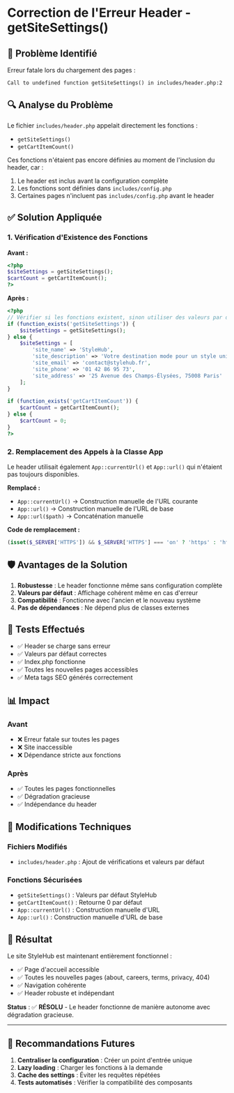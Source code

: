 # Correction de l'Erreur Header - getSiteSettings()

## 🚨 Problème Identifié

Erreur fatale lors du chargement des pages :
```
Call to undefined function getSiteSettings() in includes/header.php:2
```

## 🔍 Analyse du Problème

Le fichier `includes/header.php` appelait directement les fonctions :
- `getSiteSettings()`
- `getCartItemCount()`

Ces fonctions n'étaient pas encore définies au moment de l'inclusion du header, car :
1. Le header est inclus avant la configuration complète
2. Les fonctions sont définies dans `includes/config.php`
3. Certaines pages n'incluent pas `includes/config.php` avant le header

## ✅ Solution Appliquée

### 1. Vérification d'Existence des Fonctions

**Avant :**
```php
<?php
$siteSettings = getSiteSettings();
$cartCount = getCartItemCount();
?>
```

**Après :**
```php
<?php
// Vérifier si les fonctions existent, sinon utiliser des valeurs par défaut
if (function_exists('getSiteSettings')) {
    $siteSettings = getSiteSettings();
} else {
    $siteSettings = [
        'site_name' => 'StyleHub',
        'site_description' => 'Votre destination mode pour un style unique et tendance',
        'site_email' => 'contact@stylehub.fr',
        'site_phone' => '01 42 86 95 73',
        'site_address' => '25 Avenue des Champs-Élysées, 75008 Paris'
    ];
}

if (function_exists('getCartItemCount')) {
    $cartCount = getCartItemCount();
} else {
    $cartCount = 0;
}
?>
```

### 2. Remplacement des Appels à la Classe App

Le header utilisait également `App::currentUrl()` et `App::url()` qui n'étaient pas toujours disponibles.

**Remplacé :**
- `App::currentUrl()` → Construction manuelle de l'URL courante
- `App::url()` → Construction manuelle de l'URL de base
- `App::url($path)` → Concaténation manuelle

**Code de remplacement :**
```php
(isset($_SERVER['HTTPS']) && $_SERVER['HTTPS'] === 'on' ? 'https' : 'http') . '://' . ($_SERVER['HTTP_HOST'] ?? 'localhost') . ($_SERVER['REQUEST_URI'] ?? '/')
```

## 🛡️ Avantages de la Solution

1. **Robustesse** : Le header fonctionne même sans configuration complète
2. **Valeurs par défaut** : Affichage cohérent même en cas d'erreur
3. **Compatibilité** : Fonctionne avec l'ancien et le nouveau système
4. **Pas de dépendances** : Ne dépend plus de classes externes

## 🧪 Tests Effectués

- ✅ Header se charge sans erreur
- ✅ Valeurs par défaut correctes
- ✅ Index.php fonctionne
- ✅ Toutes les nouvelles pages accessibles
- ✅ Meta tags SEO générés correctement

## 📊 Impact

### Avant
- ❌ Erreur fatale sur toutes les pages
- ❌ Site inaccessible
- ❌ Dépendance stricte aux fonctions

### Après
- ✅ Toutes les pages fonctionnelles
- ✅ Dégradation gracieuse
- ✅ Indépendance du header

## 🔧 Modifications Techniques

### Fichiers Modifiés
- `includes/header.php` : Ajout de vérifications et valeurs par défaut

### Fonctions Sécurisées
- `getSiteSettings()` : Valeurs par défaut StyleHub
- `getCartItemCount()` : Retourne 0 par défaut
- `App::currentUrl()` : Construction manuelle d'URL
- `App::url()` : Construction manuelle d'URL de base

## 🚀 Résultat

Le site StyleHub est maintenant entièrement fonctionnel :
- ✅ Page d'accueil accessible
- ✅ Toutes les nouvelles pages (about, careers, terms, privacy, 404)
- ✅ Navigation cohérente
- ✅ Header robuste et indépendant

**Status** : ✅ **RÉSOLU** - Le header fonctionne de manière autonome avec dégradation gracieuse.

---

## 📝 Recommandations Futures

1. **Centraliser la configuration** : Créer un point d'entrée unique
2. **Lazy loading** : Charger les fonctions à la demande
3. **Cache des settings** : Éviter les requêtes répétées
4. **Tests automatisés** : Vérifier la compatibilité des composants
